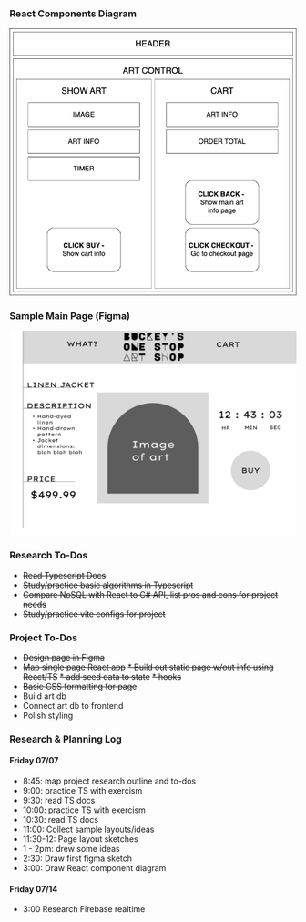 ### React Components Diagram
![diagram of react components](./src/assets/img/buckeyscomponent.png)

### Sample Main Page (Figma)
![figma sketch of main page](./src/assets/img/figma_sketch.png)

### Research To-Dos
* ~~Read Typescript Docs~~
* ~~Study/practice basic algorithms in Typescript~~
* ~~Compare NoSQL with React to C# API, list pros and cons for project needs~~
* ~~Study/practice vite configs for project~~

### Project To-Dos
* ~~Design page in Figma~~
* ~~Map single page React app~~
~~* Build out static page w/out info using React/TS~~
  ~~* add seed data to state~~
  ~~* hooks~~
* ~~Basic CSS formatting for page~~
* Build art db
* Connect art db to frontend
* Polish styling

### Research & Planning Log
#### Friday 07/07

* 8:45: map project research outline and to-dos
* 9:00: practice TS with exercism
* 9:30: read TS docs
* 10:00: practice TS with exercism
* 10:30: read TS docs
* 11:00: Collect sample layouts/ideas
* 11:30-12: Page layout sketches
* 1 - 2pm: drew some ideas
* 2:30: Draw first figma sketch
* 3:00: Draw React component diagram


#### Friday 07/14

* 3:00 Research Firebase realtime